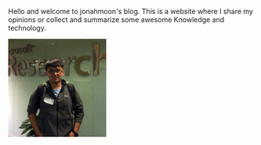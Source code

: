 Hello and welcome to jonahmoon's blog. 
This is a website where I share my opinions or collect and summarize some awesome Knowledge and technology.

<img src="images/uuu.jpg" width = "200" height = "200" alt="图片名称" align=center />